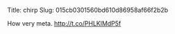 Title: chirp
Slug: 015cb0301560bd610d86958af66f2b2b

How very meta. <a href="http://t.co/PHLKlMdP5f">http://t.co/PHLKlMdP5f</a>
